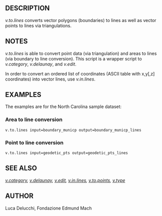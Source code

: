 ## DESCRIPTION

*v.to.lines* converts vector polygons (boundaries) to lines as well as
vector points to lines via triangulations.

## NOTES

*v.to.lines* is able to convert point data (via triangulation) and areas
to lines (via boundary to line conversion). This script is a wrapper
script to *v.category*, *v.delaunay*, and *v.edit*.

In order to convert an ordered list of coordinates (ASCII table with
x,y\[,z\] coordinates) into vector lines, use *v.in.lines*.

## EXAMPLES

The examples are for the North Carolina sample dataset:

### Area to line conversion

```shell
v.to.lines input=boundary_municp output=boundary_municp_lines
```

### Point to line conversion

```shell
v.to.lines input=geodetic_pts output=geodetic_pts_lines
```

## SEE ALSO

*[v.category](v.category.md), [v.delaunay](v.delaunay.md),
[v.edit](v.edit.md), [v.in.lines](v.in.lines.md),
[v.to.points](v.to.points.md), [v.type](v.type.md)*

## AUTHOR

Luca Delucchi, Fondazione Edmund Mach
